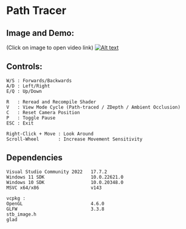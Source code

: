 # Path Tracer
## Image and Demo:
(Click on image to open video link)
[![Alt text](./resources/Screenshot.png)](https://www.youtube.com/embed/Cim4s8tpLtc?si=wG-TLhdOrHSyWSEq)
## Controls:
```
W/S : Forwards/Backwards
A/D : Left/Right
E/Q : Up/Down

R   : Reread and Recompile Shader
V   : View Mode Cycle (Path-traced / ZDepth / Ambient Occlusion)
C   : Reset Camera Position
P   : Toggle Pause
ESC : Exit

Right-Click + Move : Look Around
Scroll-Wheel       : Increase Movement Sensitivity
```

## Dependencies
```
Visual Studio Community 2022   17.7.2
Windows 11 SDK                 10.0.22621.0
Windows 10 SDK                 10.0.20348.0
MSVC x64/x86                   v143

vcpkg : 
OpenGL                         4.6.0
GLFW                           3.3.8
stb_image.h
glad
```
